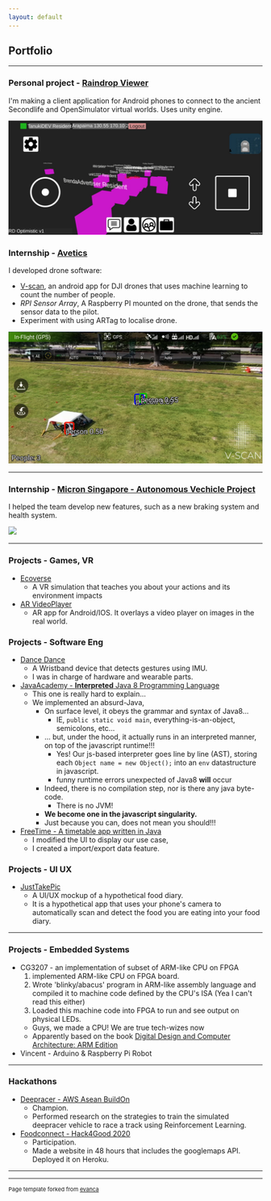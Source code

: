 ```yaml
---
layout: default
---
```


## Portfolio

---

### Personal project - [Raindrop Viewer](https://github.com/RaindropViewer/RaindropViewer)

I'm making a client application for Android phones to connect to the ancient Secondlife and OpenSimulator virtual worlds. Uses unity engine.

<img src="https://raw.githubusercontent.com/RaindropViewer/RaindropViewer/main/docs/image/game.jpg">


### Internship - [Avetics](https://avetics.com)

I developed drone software: 

* [V-scan](https://play.google.com/store/apps/details?id=com.avetics.vscan), an android app for DJI drones that uses machine learning to count the number of people.
* _RPI Sensor Array_, A Raspberry PI mounted on the drone, that sends the sensor data to the pilot.
* Experiment with using ARTag to localise drone.

<img src="images/vscan2.png?raw=true"/>

---
### Internship - [Micron Singapore - Autonomous Vechicle Project](https://in.micron.com/about/blog/2019/august/accelerating-intelligence-harnessing-singapore-strength)

I helped the team develop new features, such as a new braking system and health system. 

<img src="https://media-www.micron.com/-/media/client/global/images/blogs/featured-blog-post-images/2019/singapore.jpg?h=4000&la=en-IN&w=6000&rev=f19b8476807c416a9a2ad7b2f12d0980&hash=DEC4C39871489F7B14251AE8A16A675B"/>

---

### Projects - Games, VR
- [Ecoverse ](https://github.com/jessicax941/cs4240-project) 
    - A VR simulation that teaches you about your actions and its environment impacts
- [AR VideoPlayer ](https://github.com/alexiscatnip/cs4240_lab3/tree/master) 
    - AR app for Android/IOS. It overlays a video player on images in the real world.

### Projects - Software Eng
- [Dance Dance ](https://drive.google.com/file/d/17ecJp5Q0vSZ1ftSUzEVI7GfrJb4E2CSB/view?usp=sharing) 
    - A Wristband device that detects gestures using IMU.
    - I was in charge of hardware and wearable parts.
- [JavaAcademy - **Interpreted** Java 8 Programming Language](https://github.com/nus-cs4215/x-slang-t4-kyh-ac)
    - This one is really hard to explain...
    - We implemented an absurd-Java, 
      - On surface level, it obeys the grammar and syntax of Java8...
        - IE, `public static void main`, everything-is-an-object, semicolons, etc...
      -  ... but, under the hood, it actually runs in an interpreted manner, on top of the javascript runtime!!!
         -  Yes! Our js-based interpreter goes line by line (AST), storing each `Object name = new Object();` into an `env` datastructure in javascript.
         -  funny runtime errors unexpected of Java8 **will** occur
      -  Indeed, there is no compilation step, nor is there any java byte-code.
         -  There is no JVM!
      -  **We become one in the javascript singularity.**
      -  Just because you can, does not mean you should!!!
- [FreeTime - A timetable app written in Java](https://github.com/CS2113-AY1819S1-W13-1/main) 
    - I modified the UI to display our use case,
    - I created a import/export data feature.

### Projects - UI UX
- [JustTakePic ](https://www.figma.com/file/rVzfVDuTEIjKcxycXg4sDG/Final-prototype) 
    - A UI/UX mockup of a hypothetical food diary.
    - It is a hypothetical app that uses your phone's camera to automatically scan and detect the  food you are eating into your food diary.

---

### Projects - Embedded Systems

- CG3207 - an implementation of subset of ARM-like CPU on FPGA
    1. implemented ARM-like CPU on FPGA board. 
    2. Wrote 'blinky/abacus' program in ARM-like assembly language and compiled it to machine code defined by the CPU's ISA (Yea I can't read this either) 
    3. Loaded this machine code into FPGA to run and see output on physical LEDs.
    - Guys, we made a CPU! We are true tech-wizes now
    - Apparently based on the book [Digital Design and Computer Architecture: ARM Edition](https://dl.acm.org/doi/10.5555/2815529)
- Vincent - Arduino & Raspberry Pi Robot

---

### Hackathons

- [Deepracer - AWS Asean BuildOn](https://buildonasean.com/awsdeepracer/linkId=91225082/)
    - Champion.
    - Performed research on the strategies to train the simulated deepracer vehicle to race a track using Reinforcement Learning. 
- [Foodconnect - Hack4Good 2020](https://github.com/alexiscatnip/hackathon-starter)
    - Participation.
    - Made a website in 48 hours that includes the googlemaps API. Deployed it on Heroku. 

---



---
<p style="font-size:11px">Page template forked from <a href="https://github.com/evanca/quick-portfolio">evanca</a></p>
<!-- Remove above link if you don't want to attibute -->
